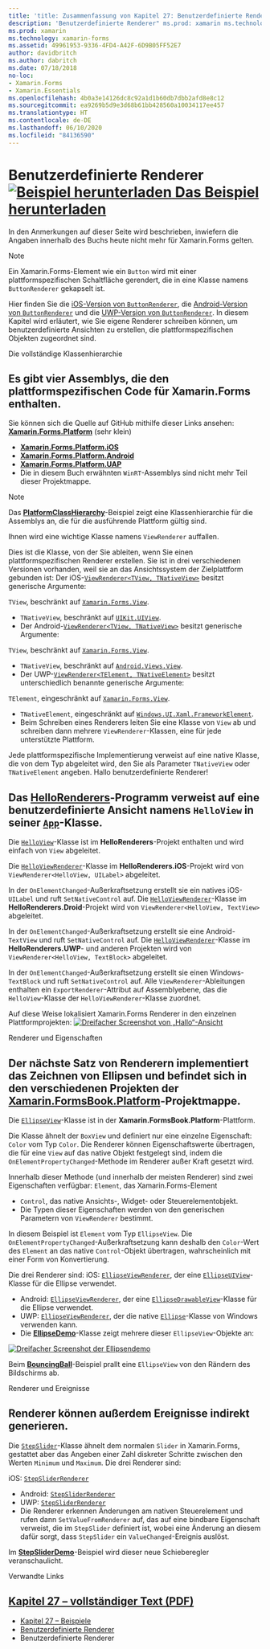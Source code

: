 ```yaml
---
title: 'title: Zusammenfassung von Kapitel 27: Benutzerdefinierte Renderer" description: "Erstellen von mobilen Apps mit Xamarin.Forms: Zusammenfassung von Kapitel 27.'
description: 'Benutzerdefinierte Renderer" ms.prod: xamarin ms.technology: xamarin-forms ms.assetid: 49961953-9336-4FD4-A42F-6D9B05FF52E7 author: davidbritch ms.author: dabritch ms.date: 07/18/2018 no-loc: [Xamarin.Forms, Xamarin.Essentials] Zusammenfassung von Kapitel 27.'
ms.prod: xamarin
ms.technology: xamarin-forms
ms.assetid: 49961953-9336-4FD4-A42F-6D9B05FF52E7
author: davidbritch
ms.author: dabritch
ms.date: 07/18/2018
no-loc:
- Xamarin.Forms
- Xamarin.Essentials
ms.openlocfilehash: 4b0a3e14126dc8c92a1d1b60db7dbb2afd8e8c12
ms.sourcegitcommit: ea9269b5d9e3d68b61bb428560a10034117ee457
ms.translationtype: HT
ms.contentlocale: de-DE
ms.lasthandoff: 06/10/2020
ms.locfileid: "84136590"
---
```

# <a name="summary-of-chapter-27-custom-renderers"></a>Benutzerdefinierte Renderer [![Beispiel herunterladen](~/media/shared/download.png) Das Beispiel herunterladen](https://github.com/xamarin/xamarin-forms-book-samples/tree/master/Chapter27)

In den Anmerkungen auf dieser Seite wird beschrieben, inwiefern die Angaben innerhalb des Buchs heute nicht mehr für Xamarin.Forms gelten.

> [!NOTE] 
> Ein Xamarin.Forms-Element wie ein `Button` wird mit einer plattformspezifischen Schaltfläche gerendert, die in eine Klasse namens `ButtonRenderer` gekapselt ist.

Hier finden Sie die [iOS-Version von `ButtonRenderer`](https://github.com/xamarin/Xamarin.Forms/blob/master/Xamarin.Forms.Platform.iOS/Renderers/ButtonRenderer.cs), die [Android-Version von `ButtonRenderer`](https://github.com/xamarin/Xamarin.Forms/blob/master/Xamarin.Forms.Platform.Android/Renderers/ButtonRenderer.cs) und die [UWP-Version von `ButtonRenderer`](https://github.com/xamarin/Xamarin.Forms/blob/master/Xamarin.Forms.Platform.UAP/ButtonRenderer.cs).  In diesem Kapitel wird erläutert, wie Sie eigene Renderer schreiben können, um benutzerdefinierte Ansichten zu erstellen, die plattformspezifischen Objekten zugeordnet sind.

Die vollständige Klassenhierarchie

## <a name="the-complete-class-hierarchy"></a>Es gibt vier Assemblys, die den plattformspezifischen Code für Xamarin.Forms enthalten.

Sie können sich die Quelle auf GitHub mithilfe dieser Links ansehen:
[ **Xamarin.Forms.Platform**](https://github.com/xamarin/Xamarin.Forms/tree/master/Xamarin.Forms.Platform) (sehr klein)

- [ **Xamarin.Forms.Platform.iOS**](https://github.com/xamarin/Xamarin.Forms/tree/master/Xamarin.Forms.Platform.iOS)
- [ **Xamarin.Forms.Platform.Android**](https://github.com/xamarin/Xamarin.Forms/tree/master/Xamarin.Forms.Platform.Android)
- [ **Xamarin.Forms.Platform.UAP**](https://github.com/xamarin/Xamarin.Forms/tree/master/Xamarin.Forms.Platform.UAP)
- Die in diesem Buch erwähnten `WinRT`-Assemblys sind nicht mehr Teil dieser Projektmappe.

> [!NOTE]
> Das [**PlatformClassHierarchy**](https://github.com/xamarin/xamarin-forms-book-samples/tree/master/Chapter27/PlatformClassHierarchy)-Beispiel zeigt eine Klassenhierarchie für die Assemblys an, die für die ausführende Plattform gültig sind. 

Ihnen wird eine wichtige Klasse namens `ViewRenderer` auffallen.

Dies ist die Klasse, von der Sie ableiten, wenn Sie einen plattformspezifischen Renderer erstellen. Sie ist in drei verschiedenen Versionen vorhanden, weil sie an das Ansichtssystem der Zielplattform gebunden ist: Der iOS-[`ViewRenderer<TView, TNativeView>`](https://github.com/xamarin/Xamarin.Forms/blob/master/Xamarin.Forms.Platform.iOS/ViewRenderer.cs#L25) besitzt generische Argumente:

`TView`, beschränkt auf [`Xamarin.Forms.View`](xref:Xamarin.Forms.View).

- `TNativeView`, beschränkt auf [`UIKit.UIView`](xref:UIKit.UIView).
- Der Android-[`ViewRenderer<TView, TNativeView>`](https://github.com/xamarin/Xamarin.Forms/blob/master/Xamarin.Forms.Platform.Android/ViewRenderer.cs#L17) besitzt generische Argumente:

`TView`, beschränkt auf [`Xamarin.Forms.View`](xref:Xamarin.Forms.View).

- `TNativeView`, beschränkt auf [`Android.Views.View`](xref:Android.Views.View).
- Der UWP-[`ViewRenderer<TElement, TNativeElement>`](https://github.com/xamarin/Xamarin.Forms/blob/master/Xamarin.Forms.Platform.UAP/ViewRenderer.cs#L6) besitzt unterschiedlich benannte generische Argumente:

`TElement`, eingeschränkt auf [`Xamarin.Forms.View`](xref:Xamarin.Forms.View).

- `TNativeElement`, eingeschränkt auf [`Windows.UI.Xaml.FrameworkElement`](/uwp/api/Windows.UI.Xaml.FrameworkElement).
- Beim Schreiben eines Renderers leiten Sie eine Klasse von `View` ab und schreiben dann mehrere `ViewRenderer`-Klassen, eine für jede unterstützte Plattform.

Jede plattformspezifische Implementierung verweist auf eine native Klasse, die von dem Typ abgeleitet wird, den Sie als Parameter `TNativeView` oder `TNativeElement` angeben. Hallo benutzerdefinierte Renderer!

## <a name="hello-custom-renderers"></a>Das [**HelloRenderers**](https://github.com/xamarin/xamarin-forms-book-samples/tree/master/Chapter27/HelloRenderers)-Programm verweist auf eine benutzerdefinierte Ansicht namens `HelloView` in seiner [`App`](https://github.com/xamarin/xamarin-forms-book-samples/blob/master/Chapter27/HelloRenderers/HelloRenderers/HelloRenderers/App.cs)-Klasse.

Die [`HelloView`](https://github.com/xamarin/xamarin-forms-book-samples/blob/master/Chapter27/HelloRenderers/HelloRenderers/HelloRenderers/HelloView.cs)-Klasse ist im **HelloRenderers**-Projekt enthalten und wird einfach von `View` abgeleitet.

Die [`HelloViewRenderer`](https://github.com/xamarin/xamarin-forms-book-samples/blob/master/Chapter27/HelloRenderers/HelloRenderers/HelloRenderers.iOS/HelloViewRenderer.cs)-Klasse im **HelloRenderers.iOS**-Projekt wird von `ViewRenderer<HelloView, UILabel>` abgeleitet.

In der `OnElementChanged`-Außerkraftsetzung erstellt sie ein natives iOS-`UILabel` und ruft `SetNativeControl` auf. Die [`HelloViewRenderer`](https://github.com/xamarin/xamarin-forms-book-samples/blob/master/Chapter27/HelloRenderers/HelloRenderers/HelloRenderers.Droid/HelloViewRenderer.cs)-Klasse im **HelloRenderers.Droid**-Projekt wird von `ViewRenderer<HelloView, TextView>` abgeleitet.

In der `OnElementChanged`-Außerkraftsetzung erstellt sie eine Android-`TextView` und ruft `SetNativeControl` auf. Die [`HelloViewRenderer`](https://github.com/xamarin/xamarin-forms-book-samples/blob/master/Chapter27/HelloRenderers/HelloRenderers/HelloRenderers.UWP/HelloViewRenderer.cs)-Klasse im **HelloRenderers.UWP**- und anderen Projekten wird von `ViewRenderer<HelloView, TextBlock>` abgeleitet.

In der `OnElementChanged`-Außerkraftsetzung erstellt sie einen Windows-`TextBlock` und ruft `SetNativeControl` auf. Alle `ViewRenderer`-Ableitungen enthalten ein `ExportRenderer`-Attribut auf Assemblyebene, das die `HelloView`-Klasse der `HelloViewRenderer`-Klasse zuordnet.

Auf diese Weise lokalisiert Xamarin.Forms Renderer in den einzelnen Plattformprojekten: [![Dreifacher Screenshot von „Hallo“-Ansicht](images/ch27fg02-small.png "Benutzerdefinierte Renderer")](images/ch27fg02-large.png#lightbox "Benutzerdefinierte Renderer")

Renderer und Eigenschaften

## <a name="renderers-and-properties"></a>Der nächste Satz von Renderern implementiert das Zeichnen von Ellipsen und befindet sich in den verschiedenen Projekten der [**Xamarin.FormsBook.Platform**](https://github.com/xamarin/xamarin-forms-book-samples/tree/master/Libraries/Xamarin.FormsBook.Platform)-Projektmappe.

Die [`EllipseView`](https://github.com/xamarin/xamarin-forms-book-samples/blob/master/Libraries/Xamarin.FormsBook.Platform/Xamarin.FormsBook.Platform/EllipseView.cs)-Klasse ist in der **Xamarin.FormsBook.Platform**-Plattform.

Die Klasse ähnelt der `BoxView` und definiert nur eine einzelne Eigenschaft: `Color` vom Typ `Color`. Die Renderer können Eigenschaftswerte übertragen, die für eine `View` auf das native Objekt festgelegt sind, indem die `OnElementPropertyChanged`-Methode im Renderer außer Kraft gesetzt wird.

Innerhalb dieser Methode (und innerhalb der meisten Renderer) sind zwei Eigenschaften verfügbar: `Element`, das Xamarin.Forms-Element

- `Control`, das native Ansichts-, Widget- oder Steuerelementobjekt.
- Die Typen dieser Eigenschaften werden von den generischen Parametern von `ViewRenderer` bestimmt.

In diesem Beispiel ist `Element` vom Typ `EllipseView`. Die `OnElementPropertyChanged`-Außerkraftsetzung kann deshalb den `Color`-Wert des `Element` an das native `Control`-Objekt übertragen, wahrscheinlich mit einer Form von Konvertierung.

Die drei Renderer sind: iOS: [`EllipseViewRenderer`](https://github.com/xamarin/xamarin-forms-book-samples/blob/master/Libraries/Xamarin.FormsBook.Platform/Xamarin.FormsBook.Platform.iOS/EllipseViewRenderer.cs), der eine [`EllipseUIView`](https://github.com/xamarin/xamarin-forms-book-samples/blob/master/Libraries/Xamarin.FormsBook.Platform/Xamarin.FormsBook.Platform.iOS/EllipseUIView.cs)-Klasse für die Ellipse verwendet.

- Android: [`EllipseViewRenderer`](https://github.com/xamarin/xamarin-forms-book-samples/blob/master/Libraries/Xamarin.FormsBook.Platform/Xamarin.FormsBook.Platform.Android/EllipseViewRenderer.cs), der eine [`EllipseDrawableView`](https://github.com/xamarin/xamarin-forms-book-samples/blob/master/Libraries/Xamarin.FormsBook.Platform/Xamarin.FormsBook.Platform.Android/EllipseDrawableView.cs)-Klasse für die Ellipse verwendet.
- UWP: [`EllipseViewRenderer`](https://github.com/xamarin/xamarin-forms-book-samples/blob/master/Libraries/Xamarin.FormsBook.Platform/Xamarin.FormsBook.Platform.WinRT/EllipseViewRenderer.cs), der die native [`Ellipse`](/uwp/api/Windows.UI.Xaml.Shapes.Ellipse)-Klasse von Windows verwenden kann.
- Die [**EllipseDemo**](https://github.com/xamarin/xamarin-forms-book-samples/tree/master/Chapter27/EllipseDemo)-Klasse zeigt mehrere dieser `EllipseView`-Objekte an:

[![Dreifacher Screenshot der Ellipsendemo](images/ch27fg03-small.png "Benutzerdefinierte Renderer der „EllipseView“")](images/ch27fg03-large.png#lightbox "Benutzerdefinierte Renderer der „EllipseView“")

Beim [**BouncingBall**](https://github.com/xamarin/xamarin-forms-book-samples/tree/master/Chapter27/BouncingBall)-Beispiel prallt eine `EllipseView` von den Rändern des Bildschirms ab.

Renderer und Ereignisse

## <a name="renderers-and-events"></a>Renderer können außerdem Ereignisse indirekt generieren.

Die [`StepSlider`](https://github.com/xamarin/xamarin-forms-book-samples/blob/master/Libraries/Xamarin.FormsBook.Platform/Xamarin.FormsBook.Platform/StepSlider.cs)-Klasse ähnelt dem normalen `Slider` in Xamarin.Forms, gestattet aber das Angeben einer Zahl diskreter Schritte zwischen den Werten `Minimum` und `Maximum`. Die drei Renderer sind:

iOS: [`StepSliderRenderer`](https://github.com/xamarin/xamarin-forms-book-samples/blob/master/Libraries/Xamarin.FormsBook.Platform/Xamarin.FormsBook.Platform.iOS/StepSliderRenderer.cs)

- Android: [`StepSliderRenderer`](https://github.com/xamarin/xamarin-forms-book-samples/blob/master/Libraries/Xamarin.FormsBook.Platform/Xamarin.FormsBook.Platform.Android/StepSliderRenderer.cs)
- UWP: [`StepSliderRenderer`](https://github.com/xamarin/xamarin-forms-book-samples/blob/master/Libraries/Xamarin.FormsBook.Platform/Xamarin.FormsBook.Platform.WinRT/StepSliderRenderer.cs)
- Die Renderer erkennen Änderungen am nativen Steuerelement und rufen dann `SetValueFromRenderer` auf, das auf eine bindbare Eigenschaft verweist, die im `StepSlider` definiert ist, wobei eine Änderung an diesem dafür sorgt, dass `StepSlider` ein `ValueChanged`-Ereignis auslöst.

Im [**StepSliderDemo**](https://github.com/xamarin/xamarin-forms-book-samples/tree/master/Chapter27/StepSliderDemo)-Beispiel wird dieser neue Schieberegler veranschaulicht.

Verwandte Links

## <a name="related-links"></a>[Kapitel 27 – vollständiger Text (PDF)](https://download.xamarin.com/developer/xamarin-forms-book/XamarinFormsBook-Ch27-Apr2016.pdf)

- [Kapitel 27 – Beispiele](https://github.com/xamarin/xamarin-forms-book-samples/tree/master/Chapter27)
- [Benutzerdefinierte Renderer](~/xamarin-forms/app-fundamentals/custom-renderer/index.md)
- Benutzerdefinierte Renderer
